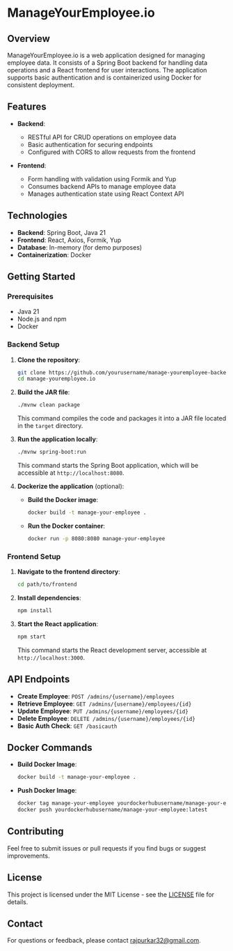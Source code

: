 
# ManageYourEmployee.io

## Overview

ManageYourEmployee.io is a web application designed for managing employee data. It consists of a Spring Boot backend for handling data operations and a React frontend for user interactions. The application supports basic authentication and is containerized using Docker for consistent deployment.

## Features

- **Backend**:
  - RESTful API for CRUD operations on employee data
  - Basic authentication for securing endpoints
  - Configured with CORS to allow requests from the frontend

- **Frontend**:
  - Form handling with validation using Formik and Yup
  - Consumes backend APIs to manage employee data
  - Manages authentication state using React Context API

## Technologies

- **Backend**: Spring Boot, Java 21
- **Frontend**: React, Axios, Formik, Yup
- **Database**: In-memory (for demo purposes)
- **Containerization**: Docker

## Getting Started

### Prerequisites

- Java 21
- Node.js and npm
- Docker

### Backend Setup

1. **Clone the repository**:
   ```bash
   git clone https://github.com/yourusername/manage-youremployee-backend.io.git
   cd manage-youremployee.io
   ```

2. **Build the JAR file**:
   ```bash
   ./mvnw clean package
   ```

   This command compiles the code and packages it into a JAR file located in the `target` directory.

3. **Run the application locally**:
   ```bash
   ./mvnw spring-boot:run
   ```

   This command starts the Spring Boot application, which will be accessible at `http://localhost:8080`.

4. **Dockerize the application** (optional):
   - **Build the Docker image**:
     ```bash
     docker build -t manage-your-employee .
     ```
   - **Run the Docker container**:
     ```bash
     docker run -p 8080:8080 manage-your-employee
     ```

### Frontend Setup

1. **Navigate to the frontend directory**:
   ```bash
   cd path/to/frontend
   ```

2. **Install dependencies**:
   ```bash
   npm install
   ```

3. **Start the React application**:
   ```bash
   npm start
   ```

   This command starts the React development server, accessible at `http://localhost:3000`.

## API Endpoints

- **Create Employee**: `POST /admins/{username}/employees`
- **Retrieve Employee**: `GET /admins/{username}/employees/{id}`
- **Update Employee**: `PUT /admins/{username}/employees/{id}`
- **Delete Employee**: `DELETE /admins/{username}/employees/{id}`
- **Basic Auth Check**: `GET /basicauth`

## Docker Commands

- **Build Docker Image**:
  ```bash
  docker build -t manage-your-employee .
  ```

- **Push Docker Image**:
  ```bash
  docker tag manage-your-employee yourdockerhubusername/manage-your-employee:latest
  docker push yourdockerhubusername/manage-your-employee:latest
  ```

## Contributing

Feel free to submit issues or pull requests if you find bugs or suggest improvements.

## License

This project is licensed under the MIT License - see the [LICENSE](LICENSE) file for details.

## Contact

For questions or feedback, please contact [rajpurkar32@gmail.com](mailto:rajpurkar32@gmail.com).
```

